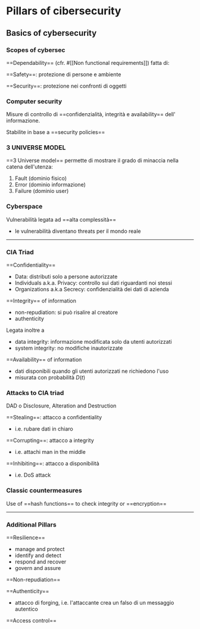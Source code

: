 # Pillars of cibersecurity

## Basics of cybersecurity

### Scopes of cybersec

==Dependability== (cfr. #[[Non functional requirements]]) fatta di: 

==Safety==: protezione di persone e ambiente

==Security==: protezione nei confronti di oggetti

### Computer security

Misure di controllo di ==confidenzialità, integrità e availability== dell'
informazione. 

Stabilite in base a ==security policies==

### 3 UNIVERSE MODEL

==3 Universe model== permette di mostrare il grado di minaccia nella catena dell'utenza:
1. Fault (dominio fisico)
2. Error (dominio informazione)
3. Failure (dominio user)

### Cyberspace

Vulnerabilità legata ad ==alta complessità== 
- le vulnerabilità diventano threats per il mondo reale

--- 

### CIA Triad
==Confidentiality== 
- Data: distributi solo a persone autorizzate
- Individuals a.k.a. Privacy: controllo sui dati riguardanti noi stessi
- Organizations a.k.a Secrecy: confidenzialità dei dati di azienda

==Integrity== of information
- non-repudiation: si può risalire al creatore
- authenticity 

Legata inoltre a 
- data integrity: informazione modificata solo da utenti autorizzati
- system integrity: no modifiche inautorizzate 

==Availability== of information
- dati disponibili quando gli utenti autorizzati ne richiedono l'uso
- misurata con probabilità $D(t)$

### Attacks to CIA triad

DAD o Disclosure, Alteration and Destruction

==Stealing==: attacco a confidentiality
- i.e. rubare dati in chiaro

==Corrupting==: attacco a integrity
- i.e. attachi man in the middle 

==Inhibiting==: attacco a disponibilità
- i.e. DoS attack

### Classic countermeasures

Use of ==hash functions== to check integrity or ==encryption==

--- 

### Additional Pillars

==Resilience== 
- manage and protect
- identify and detect
- respond and recover
- govern and assure

==Non-repudiation==

==Authenticity==
- attacco di forging, i.e. l'attaccante crea un falso di un messaggio autentico

==Access control==




